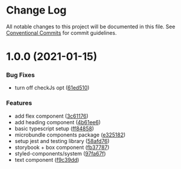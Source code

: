 # Change Log

All notable changes to this project will be documented in this file.
See [Conventional Commits](https://conventionalcommits.org) for commit guidelines.

# 1.0.0 (2021-01-15)


### Bug Fixes

* turn off checkJs opt ([61ed510](https://github.com/richiemccoll/project-zero/commit/61ed510b58feeee1897ed3e2290ef5aeda4b8966))


### Features

* add flex component ([3c61176](https://github.com/richiemccoll/project-zero/commit/3c61176c18b61aaefaaf50fe5212757c59682706))
* add heading component ([4b61ee6](https://github.com/richiemccoll/project-zero/commit/4b61ee6aa131cdd53c6681a901199518a2436658))
* basic typescript setup ([ff84858](https://github.com/richiemccoll/project-zero/commit/ff848587f2a510d72d8f883e33df42a5153e4389))
* microbundle components package ([e325182](https://github.com/richiemccoll/project-zero/commit/e3251823cf4b7191366e83c0408f213cc0fbe707))
* setup jest and testing library ([58afd76](https://github.com/richiemccoll/project-zero/commit/58afd760eabf5a4d86e40de6cf18d67107755005))
* storybook + box component ([fb37787](https://github.com/richiemccoll/project-zero/commit/fb37787b0070a1c11a165218a4dda5999993fd26))
* styled-components/system ([97fa67f](https://github.com/richiemccoll/project-zero/commit/97fa67f3e6b82fa5b2600cee41ddf12121f0f6f2))
* text component ([f9c39dd](https://github.com/richiemccoll/project-zero/commit/f9c39dd1ec657b969668ec467f39747192195440))

